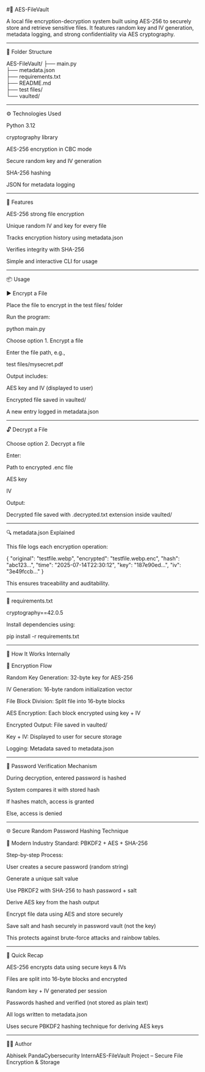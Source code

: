 #🔐 AES-FileVault

A local file encryption-decryption system built using AES-256 to securely store and retrieve sensitive files. It features random key and IV generation, metadata logging, and strong confidentiality via AES cryptography.

-------------------------------------------------------------------------------------------------------------------------------------------------------------------------------------------------------------------------------------------------------------------

📁 Folder Structure

AES-FileVault/
├── main.py              
├── metadata.json        
├── requirements.txt     
├── README.md            
├── test files/         
└── vaulted/            

------------------------------------------------------------------------------------------------------------------------------------------------------------------------------------------------------------------------------------------------------------------- 


⚙️ Technologies Used

Python 3.12

cryptography library

AES-256 encryption in CBC mode

Secure random key and IV generation

SHA-256 hashing

JSON for metadata logging


-------------------------------------------------------------------------------------------------------------------------------------------------------------------------------------------------------------------------------------------------------------------

🚀 Features

AES-256 strong file encryption

Unique random IV and key for every file

Tracks encryption history using metadata.json

Verifies integrity with SHA-256

Simple and interactive CLI for usage

-------------------------------------------------------------------------------------------------------------------------------------------------------------------------------------------------------------------------------------------------------------------

📦 Usage

▶ Encrypt a File

Place the file to encrypt in the test files/ folder

Run the program:

python main.py

Choose option 1. Encrypt a file

Enter the file path, e.g.,

test files/mysecret.pdf

Output includes:

AES key and IV (displayed to user)

Encrypted file saved in vaulted/

A new entry logged in metadata.json

-------------------------------------------------------------------------------------------------------------------------------------------------------------------------------------------------------------------------------------------------------------------

🔓 Decrypt a File

Choose option 2. Decrypt a file

Enter:

Path to encrypted .enc file

AES key

IV

Output:

Decrypted file saved with .decrypted.txt extension inside vaulted/


-------------------------------------------------------------------------------------------------------------------------------------------------------------------------------------------------------------------------------------------------------------------

🔍 metadata.json Explained

This file logs each encryption operation:

{
  "original": "testfile.webp",
  "encrypted": "testfile.webp.enc",
  "hash": "abc123...",
  "time": "2025-07-14T22:30:12",
  "key": "187e90ed...",
  "iv": "3e49fccb..."
}

This ensures traceability and auditability.


-------------------------------------------------------------------------------------------------------------------------------------------------------------------------------------------------------------------------------------------------------------------

📆 requirements.txt

cryptography==42.0.5

Install dependencies using:

pip install -r requirements.txt

-------------------------------------------------------------------------------------------------------------------------------------------------------------------------------------------------------------------------------------------------------------------

🔐 How It Works Internally

🔄 Encryption Flow

Random Key Generation: 32-byte key for AES-256

IV Generation: 16-byte random initialization vector

File Block Division: Split file into 16-byte blocks

AES Encryption: Each block encrypted using key + IV

Encrypted Output: File saved in vaulted/

Key + IV: Displayed to user for secure storage

Logging: Metadata saved to metadata.json

-------------------------------------------------------------------------------------------------------------------------------------------------------------------------------------------------------------------------------------------------------------------

🔑 Password Verification Mechanism

During decryption, entered password is hashed

System compares it with stored hash

If hashes match, access is granted

Else, access is denied


-------------------------------------------------------------------------------------------------------------------------------------------------------------------------------------------------------------------------------------------------------------------

🌐 Secure Random Password Hashing Technique

🔐 Modern Industry Standard: PBKDF2 + AES + SHA-256

Step-by-step Process:

User creates a secure password (random string)

Generate a unique salt value

Use PBKDF2 with SHA-256 to hash password + salt

Derive AES key from the hash output

Encrypt file data using AES and store securely

Save salt and hash securely in password vault (not the key)

This protects against brute-force attacks and rainbow tables.

-------------------------------------------------------------------------------------------------------------------------------------------------------------------------------------------------------------------------------------------------------------------

🧠 Quick Recap

AES-256 encrypts data using secure keys & IVs

Files are split into 16-byte blocks and encrypted

Random key + IV generated per session

Passwords hashed and verified (not stored as plain text)

All logs written to metadata.json

Uses secure PBKDF2 hashing technique for deriving AES keys

-------------------------------------------------------------------------------------------------------------------------------------------------------------------------------------------------------------------------------------------------------------------

👨‍💻 Author

Abhisek PandaCybersecurity InternAES-FileVault Project – Secure File Encryption & Storage

